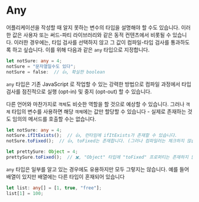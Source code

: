 # Any

어플리케이션을 작성할 때 알지 못하는 변수의 타입을 설명해야 할 수도 있습니다.
이러한 값은 사용자 또는 써드-파티 라이브러리와 같은 동적 컨텐츠에서 비롯될 수 있습니다.
이러한 경우에는, 타입 검사를 선택하지 않고 그 값이 컴파일-타입 검사를 통과하도록 하고 싶습니다.
이를 위해 다음과 같은 `any` 타입으로 지정합니다.

```ts
let notSure: any = 4;
notSure = "문자열일수도 있다";
notSure = false:  // 👍, 확실한 boolean
```

`any` 타입은 기존 JavaScript 로 작업할 수 있는 강력한 방법으로 컴파일 과정에서 타입 검사를 점진적으로 실행 (opt-in) 및 중지 (opt-out) 할 수 있습니다.

다른 언어와 마찬가지로 `객체`도 비슷한 역할을 할 것으로 예상할 수 있습니다.
그러나 `객체` 타입의 변수를 사용하면 해당 `객체`에는 값만 할당할 수 있습니다 - 실제로 존재하는 것도 임의의 메서드를 호출할 수는 없습니다.

```ts
let notSure: any = 4;
notSure.ifItExists();  // 👍, 런타임에 ifItExists가 존재할 수 있습니다.
notSure.toFixed();  // 👍, toFixed는 존재합니다. (그러나 컴파일러는 체크하지 않습니다)

let prettySure: Object = 4;
prettySure.toFixed();  // ✖️, "Object" 타입에 "toFixed" 프로퍼티는 존재하지 않습니다.
```

`any` 타입은 일부를 알고 있는 경우에도 유용하지만 모두 그렇지는 않습니다.
예를 들어 배열이 있지만 배열에는 다른 타입이 혼재되어 있습니다

```ts
let list: any[] = [1, true, "free"];
list[1] = 100;
```